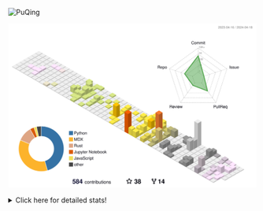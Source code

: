 ![PuQing](https://user-images.githubusercontent.com/27223114/171565019-9a56fae6-b08b-421f-99db-7e830da42371.png)

![](./profile-3d-contrib/profile-season-animate.svg)

<details>
<summary>Click here for detailed stats!</summary>

<!--START_SECTION:waka-->
![Lines of code](https://img.shields.io/badge/From%20Hello%20World%20I%27ve%20Written-1.4%20million%20lines%20of%20code-blue)

**🐱 My GitHub Data** 

> 📦 373.1 kB Used in GitHub's Storage 
 > 
> 🚫 Not Opted to Hire
 > 
> 📜 47 Public Repositories 
 > 
> 🔑 29 Private Repositories 
 > 
**I'm an Early 🐤** 

```text
🌞 Morning                585 commits         ██░░░░░░░░░░░░░░░░░░░░░░░   07.76 % 
🌆 Daytime                3495 commits        ████████████░░░░░░░░░░░░░   46.34 % 
🌃 Evening                1544 commits        █████░░░░░░░░░░░░░░░░░░░░   20.47 % 
🌙 Night                  1918 commits        ██████░░░░░░░░░░░░░░░░░░░   25.43 % 
```


📊 **This Week I Spent My Time On** 

```text
💬 Programming Languages: 
Other                    3 hrs 5 mins        ██████████████░░░░░░░░░░░   55.52 % 
TeX                      59 mins             ████░░░░░░░░░░░░░░░░░░░░░   17.83 % 
OpenEdge ABL             52 mins             ████░░░░░░░░░░░░░░░░░░░░░   15.74 % 
BibTeX                   15 mins             █░░░░░░░░░░░░░░░░░░░░░░░░   04.67 % 
Markdown                 12 mins             █░░░░░░░░░░░░░░░░░░░░░░░░   03.83 % 

🔥 Editors: 
VS Code                  5 hrs 22 mins       ████████████████████████░   96.17 % 
Obsidian                 12 mins             █░░░░░░░░░░░░░░░░░░░░░░░░   03.83 % 

💻 Operating System: 
Mac                      5 hrs 34 mins       █████████████████████████   100.00 % 
```


<!--END_SECTION:waka-->
</details>
